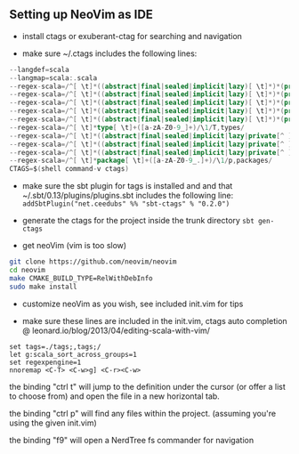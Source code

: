 

 ## Setting up NeoVim as IDE

 * install ctags or exuberant-ctag for searching and navigation

 * make sure ~/.ctags includes the following lines:
 ```sbt
 --langdef=scala
 --langmap=scala:.scala
 --regex-scala=/^[ \t]*((abstract|final|sealed|implicit|lazy)[ \t]*)*(private[^ ]*|protected)?[ \t]*class[ \t]+([a-zA-Z0-9_]+)/\4/c,classes/
 --regex-scala=/^[ \t]*((abstract|final|sealed|implicit|lazy)[ \t]*)*(private[^ ]*|protected)?[ \t]*object[ \t]+([a-zA-Z0-9_]+)/\4/c,objects/
 --regex-scala=/^[ \t]*((abstract|final|sealed|implicit|lazy)[ \t]*)*(private[^ ]*|protected)?[ \t]*((abstract|final|sealed|implicit|lazy)[ \t]*)*case class[ \t]+([a-zA-Z0-9_]+)/\6/c,case classes/
 --regex-scala=/^[ \t]*((abstract|final|sealed|implicit|lazy)[ \t]*)*(private[^ ]*|protected)?[ \t]*case object[ \t]+([a-zA-Z0-9_]+)/\4/c,case objects/
 --regex-scala=/^[ \t]*((abstract|final|sealed|implicit|lazy)[ \t]*)*(private[^ ]*|protected)?[ \t]*trait[ \t]+([a-zA-Z0-9_]+)/\4/t,traits/
 --regex-scala=/^[ \t]*type[ \t]+([a-zA-Z0-9_]+)/\1/T,types/
 --regex-scala=/^[ \t]*((abstract|final|sealed|implicit|lazy|private[^ ]*(\[[a-z]*\])*|protected)[ \t]*)*def[ \t]+([a-zA-Z0-9_]+)/\4/m,methods/
 --regex-scala=/^[ \t]*((abstract|final|sealed|implicit|lazy|private[^ ]*|protected)[ \t]*)*val[ \t]+([a-zA-Z0-9_]+)/\3/l,constants/
 --regex-scala=/^[ \t]*((abstract|final|sealed|implicit|lazy|private[^ ]*|protected)[ \t]*)*var[ \t]+([a-zA-Z0-9_]+)/\3/l,variables/
 --regex-scala=/^[ \t]*package[ \t]+([a-zA-Z0-9_.]+)/\1/p,packages/
 CTAGS=$(shell command-v ctags)
 ```

 * make sure the sbt plugin for tags is installed and and that ~/.sbt/0.13/plugins/plugins.sbt includes the following line:
 ` addSbtPlugin("net.ceedubs" %% "sbt-ctags" % "0.2.0")`

 * generate the ctags for the project inside the trunk directory
 `sbt gen-ctags`

 - get neoVim (vim is too slow)

 ```bash
 git clone https://github.com/neovim/neovim
 cd neovim
 make CMAKE_BUILD_TYPE=RelWithDebInfo
 sudo make install
 ```

 - customize neoVim as you wish, see included init.vim for tips

 - make sure these lines are included in the init.vim, ctags auto completion @ leonard.io/blog/2013/04/editing-scala-with-vim/

 ```vim
 set tags=./tags;,tags;/
 let g:scala_sort_across_groups=1
 set regexpengine=1
 nnoremap <C-T> <C-w>g] <C-r><C-w>
 ```
 the binding "ctrl t" will jump to the definition under the cursor (or offer a list to choose from)
 and open the file in a new horizontal tab.

 the binding "ctrl p" will find any files within the project. (assuming you're using the given init.vim)

 the binding "f9" will open a NerdTree fs commander for navigation
